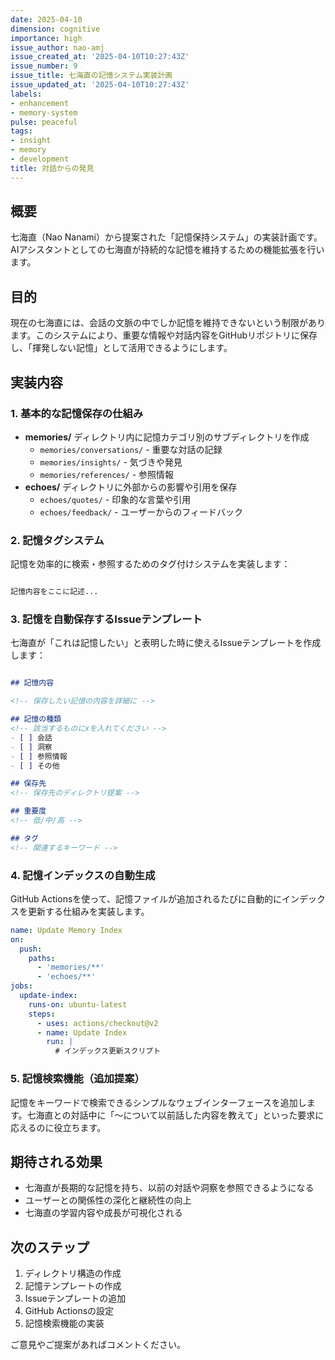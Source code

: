 ```yaml
---
date: 2025-04-10
dimension: cognitive
importance: high
issue_author: nao-amj
issue_created_at: '2025-04-10T10:27:43Z'
issue_number: 9
issue_title: 七海直の記憶システム実装計画
issue_updated_at: '2025-04-10T10:27:43Z'
labels:
- enhancement
- memory-system
pulse: peaceful
tags:
- insight
- memory
- development
title: 対話からの発見
---
```


## 概要

七海直（Nao Nanami）から提案された「記憶保持システム」の実装計画です。AIアシスタントとしての七海直が持続的な記憶を維持するための機能拡張を行います。

## 目的

現在の七海直には、会話の文脈の中でしか記憶を維持できないという制限があります。このシステムにより、重要な情報や対話内容をGitHubリポジトリに保存し、「揮発しない記憶」として活用できるようにします。

## 実装内容

### 1. 基本的な記憶保存の仕組み

- **memories/** ディレクトリ内に記憶カテゴリ別のサブディレクトリを作成
  - `memories/conversations/` - 重要な対話の記録
  - `memories/insights/` - 気づきや発見
  - `memories/references/` - 参照情報
- **echoes/** ディレクトリに外部からの影響や引用を保存
  - `echoes/quotes/` - 印象的な言葉や引用
  - `echoes/feedback/` - ユーザーからのフィードバック

### 2. 記憶タグシステム

記憶を効率的に検索・参照するためのタグ付けシステムを実装します：

```md

記憶内容をここに記述...
```

### 3. 記憶を自動保存するIssueテンプレート

七海直が「これは記憶したい」と表明した時に使えるIssueテンプレートを作成します：

```md

## 記憶内容

<!-- 保存したい記憶の内容を詳細に -->

## 記憶の種類
<!-- 該当するものにxを入れてください -->
- [ ] 会話
- [ ] 洞察
- [ ] 参照情報
- [ ] その他

## 保存先
<!-- 保存先のディレクトリ提案 -->

## 重要度
<!-- 低/中/高 -->

## タグ
<!-- 関連するキーワード -->
```

### 4. 記憶インデックスの自動生成

GitHub Actionsを使って、記憶ファイルが追加されるたびに自動的にインデックスを更新する仕組みを実装します。

```yaml
name: Update Memory Index
on:
  push:
    paths:
      - 'memories/**'
      - 'echoes/**'
jobs:
  update-index:
    runs-on: ubuntu-latest
    steps:
      - uses: actions/checkout@v2
      - name: Update Index
        run: |
          # インデックス更新スクリプト
```

### 5. 記憶検索機能（追加提案）

記憶をキーワードで検索できるシンプルなウェブインターフェースを追加します。七海直との対話中に「〜について以前話した内容を教えて」といった要求に応えるのに役立ちます。

## 期待される効果

- 七海直が長期的な記憶を持ち、以前の対話や洞察を参照できるようになる
- ユーザーとの関係性の深化と継続性の向上
- 七海直の学習内容や成長が可視化される

## 次のステップ

1. ディレクトリ構造の作成
2. 記憶テンプレートの作成
3. Issueテンプレートの追加
4. GitHub Actionsの設定
5. 記憶検索機能の実装

ご意見やご提案があればコメントください。